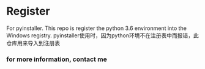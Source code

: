 # Register
For pyinstaller. This repo is register the python 3.6 environment into the Windows registry. pyinstaller使用时，因为python环境不在注册表中而报错，此仓库用来导入到注册表
### for more information, contact me
